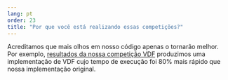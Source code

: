 ```yaml
---
lang: pt
order: 23
title: "Por que você está realizando essas competições?"
---
```


Acreditamos que mais olhos em nosso código apenas o tornarão melhor. Por exemplo,  [resultados da nossa competição VDF](https://www.chia.net/2019/01/17/chia-vdf-competition-round-1-results-and-announcements.en.html) produzimos uma implementação de VDF cujo tempo de execução foi 80% mais rápido que nossa implementação original.
